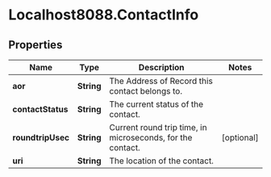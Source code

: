 # Localhost8088.ContactInfo

## Properties
Name | Type | Description | Notes
------------ | ------------- | ------------- | -------------
**aor** | **String** | The Address of Record this contact belongs to. | 
**contactStatus** | **String** | The current status of the contact. | 
**roundtripUsec** | **String** | Current round trip time, in microseconds, for the contact. | [optional] 
**uri** | **String** | The location of the contact. | 
